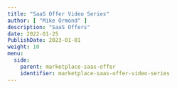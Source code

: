 ```yaml
---
title: "SaaS Offer Video Series"
author: [ "Mike Ormond" ]
description: "SaaS Offers"
date: 2022-01-25
PublishDate: 2023-01-01
weight: 10
menu:
  side:
    parent: marketplace-saas-offer
    identifier: marketplace-saas-offer-video-series
---
```

